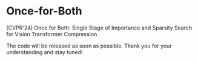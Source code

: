 # Once-for-Both
[CVPR'24] Once for Both: Single Stage of Importance and Sparsity Search for Vision Transformer Compression

The code will be released as soon as possible. Thank you for your understanding and stay tuned!

